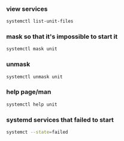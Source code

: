 ### view services
```bash
systemctl list-unit-files
```

### mask so that it's impossible to start it
```bash
systemctl mask unit 
```

### unmask
```bash
systemctl unmask unit
```

### help page/man
```bash
systemctl help unit
```

### systemd services that failed to start
```bash
systemct --state=failed
```



